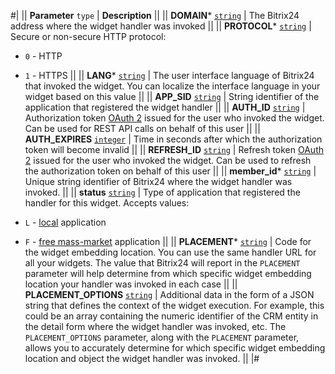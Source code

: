 #|
|| **Parameter**
`type` | **Description** ||
|| **DOMAIN***
[`string`](../../data-types.md) | The Bitrix24 address where the widget handler was invoked ||
|| **PROTOCOL***
[`string`](../../data-types.md) | Secure or non-secure HTTP protocol:

- `0` - HTTP
- `1` - HTTPS
 ||
|| **LANG***
[`string`](../../data-types.md) | The user interface language of Bitrix24 that invoked the widget. You can localize the interface language in your widget based on this value ||
|| **APP_SID**
[`string`](../../data-types.md) | String identifier of the application that registered the widget handler ||
|| **AUTH_ID**
[`string`](../../data-types.md) | Authorization token [OAuth 2](../../../settings/oauth/simple-way.md) issued for the user who invoked the widget. Can be used for REST API calls on behalf of this user ||
|| **AUTH_EXPIRES**
[`integer`](../../data-types.md) | Time in seconds after which the authorization token will become invalid ||
|| **REFRESH_ID**
[`string`](../../data-types.md) | Refresh token [OAuth 2](../../../settings/oauth/simple-way.md) issued for the user who invoked the widget. Can be used to refresh the authorization token on behalf of this user ||
|| **member_id***
[`string`](../../data-types.md) | Unique string identifier of Bitrix24 where the widget handler was invoked.  ||
|| **status**
[`string`](../../data-types.md) | Type of application that registered the handler for this widget. Accepts values:

- `L` - [local](../../../local-integrations/local-apps.md) application
- `F` - [free mass-market](../../../market/index.md) application
||
|| **PLACEMENT***
[`string`](../../data-types.md) | Code for the widget embedding location. You can use the same handler URL for all your widgets. The value that Bitrix24 will report in the `PLACEMENT` parameter will help determine from which specific widget embedding location your handler was invoked in each case ||
|| **PLACEMENT_OPTIONS**
[`string`](../../data-types.md) | Additional data in the form of a JSON string that defines the context of the widget execution. For example, this could be an array containing the numeric identifier of the CRM entity in the detail form where the widget handler was invoked, etc. The `PLACEMENT_OPTIONS` parameter, along with the `PLACEMENT` parameter, allows you to accurately determine for which specific widget embedding location and object the widget handler was invoked. ||
|#